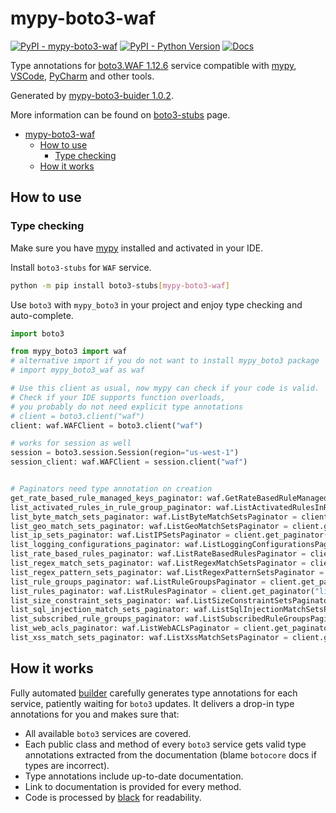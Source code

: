 # mypy-boto3-waf

[![PyPI - mypy-boto3-waf](https://img.shields.io/pypi/v/mypy-boto3-waf.svg?color=blue)](https://pypi.org/project/mypy-boto3-waf)
[![PyPI - Python Version](https://img.shields.io/pypi/pyversions/mypy-boto3-waf.svg?color=blue)](https://pypi.org/project/mypy-boto3-waf)
[![Docs](https://img.shields.io/readthedocs/mypy-boto3-builder.svg?color=blue)](https://mypy-boto3-builder.readthedocs.io/)

Type annotations for
[boto3.WAF 1.12.6](https://boto3.amazonaws.com/v1/documentation/api/1.12.6/reference/services/waf.html#WAF) service
compatible with [mypy](https://github.com/python/mypy), [VSCode](https://code.visualstudio.com/),
[PyCharm](https://www.jetbrains.com/pycharm/) and other tools.

Generated by [mypy-boto3-buider 1.0.2](https://github.com/vemel/mypy_boto3_builder).

More information can be found on [boto3-stubs](https://pypi.org/project/boto3-stubs/) page.

- [mypy-boto3-waf](#mypy-boto3-waf)
  - [How to use](#how-to-use)
    - [Type checking](#type-checking)
  - [How it works](#how-it-works)

## How to use

### Type checking

Make sure you have [mypy](https://github.com/python/mypy) installed and activated in your IDE.

Install `boto3-stubs` for `WAF` service.

```bash
python -m pip install boto3-stubs[mypy-boto3-waf]
```

Use `boto3` with `mypy_boto3` in your project and enjoy type checking and auto-complete.

```python
import boto3

from mypy_boto3 import waf
# alternative import if you do not want to install mypy_boto3 package
# import mypy_boto3_waf as waf

# Use this client as usual, now mypy can check if your code is valid.
# Check if your IDE supports function overloads,
# you probably do not need explicit type annotations
# client = boto3.client("waf")
client: waf.WAFClient = boto3.client("waf")

# works for session as well
session = boto3.session.Session(region="us-west-1")
session_client: waf.WAFClient = session.client("waf")


# Paginators need type annotation on creation
get_rate_based_rule_managed_keys_paginator: waf.GetRateBasedRuleManagedKeysPaginator = client.get_paginator("get_rate_based_rule_managed_keys")
list_activated_rules_in_rule_group_paginator: waf.ListActivatedRulesInRuleGroupPaginator = client.get_paginator("list_activated_rules_in_rule_group")
list_byte_match_sets_paginator: waf.ListByteMatchSetsPaginator = client.get_paginator("list_byte_match_sets")
list_geo_match_sets_paginator: waf.ListGeoMatchSetsPaginator = client.get_paginator("list_geo_match_sets")
list_ip_sets_paginator: waf.ListIPSetsPaginator = client.get_paginator("list_ip_sets")
list_logging_configurations_paginator: waf.ListLoggingConfigurationsPaginator = client.get_paginator("list_logging_configurations")
list_rate_based_rules_paginator: waf.ListRateBasedRulesPaginator = client.get_paginator("list_rate_based_rules")
list_regex_match_sets_paginator: waf.ListRegexMatchSetsPaginator = client.get_paginator("list_regex_match_sets")
list_regex_pattern_sets_paginator: waf.ListRegexPatternSetsPaginator = client.get_paginator("list_regex_pattern_sets")
list_rule_groups_paginator: waf.ListRuleGroupsPaginator = client.get_paginator("list_rule_groups")
list_rules_paginator: waf.ListRulesPaginator = client.get_paginator("list_rules")
list_size_constraint_sets_paginator: waf.ListSizeConstraintSetsPaginator = client.get_paginator("list_size_constraint_sets")
list_sql_injection_match_sets_paginator: waf.ListSqlInjectionMatchSetsPaginator = client.get_paginator("list_sql_injection_match_sets")
list_subscribed_rule_groups_paginator: waf.ListSubscribedRuleGroupsPaginator = client.get_paginator("list_subscribed_rule_groups")
list_web_acls_paginator: waf.ListWebACLsPaginator = client.get_paginator("list_web_acls")
list_xss_match_sets_paginator: waf.ListXssMatchSetsPaginator = client.get_paginator("list_xss_match_sets")
```

## How it works

Fully automated [builder](https://github.com/vemel/mypy_boto3_builder) carefully generates
type annotations for each service, patiently waiting for `boto3` updates. It delivers
a drop-in type annotations for you and makes sure that:

- All available `boto3` services are covered.
- Each public class and method of every `boto3` service gets valid type annotations
  extracted from the documentation (blame `botocore` docs if types are incorrect).
- Type annotations include up-to-date documentation.
- Link to documentation is provided for every method.
- Code is processed by [black](https://github.com/psf/black) for readability.